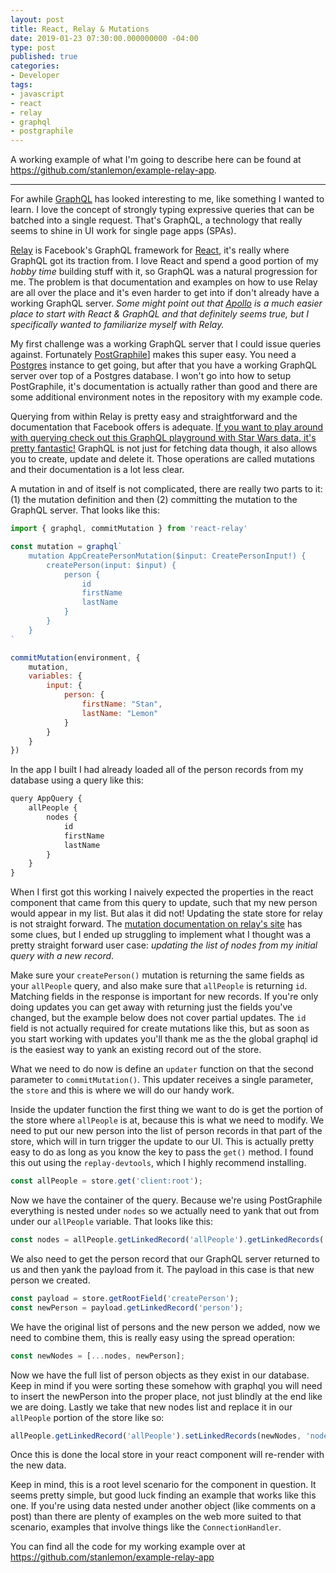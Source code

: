 ```yaml
---
layout: post
title: React, Relay & Mutations
date: 2019-01-23 07:30:00.000000000 -04:00
type: post
published: true
categories:
- Developer
tags:
- javascript
- react
- relay
- graphql
- postgraphile
---
```


A working example of what I'm going to describe here can be found at https://github.com/stanlemon/example-relay-app.

--------

For awhile [GraphQL](https://graphql.org) has looked interesting to me, like something I wanted to learn. I love the concept of strongly typing expressive queries that can be batched into a single request. That's GraphQL, a technology that really seems to shine in UI work for single page apps (SPAs).

[Relay](https://facebook.github.io/relay/) is Facebook's GraphQL framework for [React](https://reactjs.org), it's really where GraphQL got its traction from. I love React and spend a good portion of my _hobby time_ building stuff with it, so GraphQL was a natural progression for me.  The problem is that documentation and examples on how to use Relay are all over the place and it's even harder to get into if don't already have a working GraphQL server. _Some might point out that [Apollo](https://www.apollographql.com/) is a much easier place to start with React & GraphQL and that definitely seems true, but I specifically wanted to familiarize myself with Relay._

My first challenge was a working GraphQL server that I could issue queries against. Fortunately [PostGraphile](https://www.graphile.org/postgraphile/)] makes this super easy. You need a [Postgres](http://postgresql.org) instance to get going, but after that you have a working GraphQL server over top of a Postgres database. I won't go into how to setup PostGraphile, it's documentation is actually rather than good and there are some additional environment notes in the repository with my example code.

Querying from within Relay is pretty easy and straightforward and the documentation that Facebook offers is adequate. [If you want to play around with querying check out this GraphQL playground with Star Wars data, it's pretty fantastic!](https://www.graphqlbin.com/v2/KZ4Efq) GraphQL is not just for fetching data though, it also allows you to create, update and delete it. Those operations are called mutations and their documentation is a lot less clear.

A mutation in and of itself is not complicated, there are really two parts to it: (1) the mutation definition and then (2) committing the mutation to the GraphQL server.  That looks like this:

```javascript
import { graphql, commitMutation } from 'react-relay'

const mutation = graphql`
    mutation AppCreatePersonMutation($input: CreatePersonInput!) {
        createPerson(input: $input) {
            person {
                id
                firstName
                lastName
            }
        }
    }
`

commitMutation(environment, {
    mutation,
    variables: {
        input: {
            person: {
                firstName: "Stan",
                lastName: "Lemon"
            }
        }
    }
})
```

In the app I built I had already loaded all of the person records from my database using a query like this:

```javascript
query AppQuery {
    allPeople {
        nodes {
            id
            firstName
            lastName
        }
    }
}
```

When I first got this working I naively expected the properties in the react component that came from this query to update, such that my new person would appear in my list.  But alas it did not! Updating the state store for relay is not straight forward. The [mutation documentation on relay's site](https://facebook.github.io/relay/docs/en/mutations.html) has some clues, but I ended up struggling to implement what I thought was a pretty straight forward user case: _updating the list of nodes from my initial query with a new record_.

Make sure your `createPerson()` mutation is returning the same fields as your `allPeople` query, and also make sure that `allPeople` is returning `id`. Matching fields in the response is important for new records. If you're only doing updates you can get away with returning just the fields you've changed, but the example below does not cover partial updates.  The `id` field is not actually required for create mutations like this, but as soon as you start working with updates you'll thank me as the the global graphql id is the easiest way to yank an existing record out of the store.

What we need to do now is define an `updater` function on that the second parameter to `commitMutation()`.  This updater receives a single parameter, the `store` and this is where we will do our handy work.

Inside the updater function the first thing we want to do is get the portion of the store where `allPeople` is at, because this is what we need to modify.  We need to put our new person into the list of person records in that part of the store, which will in turn trigger the update to our UI. This is actually pretty easy to do as long as you know the key to pass the `get()` method. I found this out using the `replay-devtools`, which I highly recommend installing.

```javascript
const allPeople = store.get('client:root');
```

Now we have the container of the query. Because we're using PostGraphile everything is nested under `nodes` so we actually need to yank that out from under our `allPeople` variable. That looks like this:

```javascript
const nodes = allPeople.getLinkedRecord('allPeople').getLinkedRecords('nodes');
```

We also need to get the person record that our GraphQL server returned to us and then yank the payload from it.  The payload in this case is that new person we created.

```javascript
const payload = store.getRootField('createPerson');
const newPerson = payload.getLinkedRecord('person');
```

We have the original list of persons and the new person we added, now we need to combine them, this is really easy using the spread operation:

```javascript
const newNodes = [...nodes, newPerson];
```

Now we have the full list of person objects as they exist in our database. Keep in mind if you were sorting these somehow with graphql you will need to insert the newPerson into the proper place, not just blindly at the end like we are doing.   Lastly we take that new nodes list and replace it in our `allPeople` portion of the store like so:

```javascript
allPeople.getLinkedRecord('allPeople').setLinkedRecords(newNodes, 'nodes');
```

Once this is done the local store in your react component will re-render with the new data.

Keep in mind, this is a root level scenario for the component in question.  It seems pretty simple, but good luck finding an example that works like this one. If you're using data nested under another object (like comments on a post) than there are plenty of examples on the web more suited to that scenario, examples that involve things like the `ConnectionHandler`.

You can find all the code for my working example over at https://github.com/stanlemon/example-relay-app
